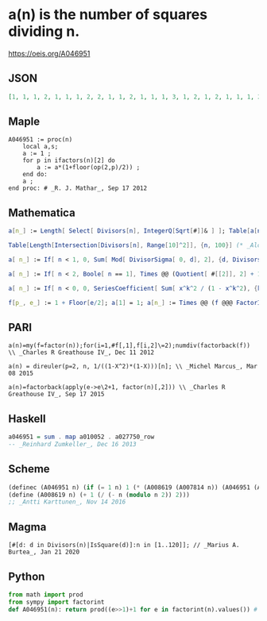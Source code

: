 # a\(n\) is the number of squares dividing n\.
https://oeis.org/A046951
## JSON
```JSON
[1, 1, 1, 2, 1, 1, 1, 2, 2, 1, 1, 2, 1, 1, 1, 3, 1, 2, 1, 2, 1, 1, 1, 2, 2, 1, 2, 2, 1, 1, 1, 3, 1, 1, 1, 4, 1, 1, 1, 2, 1, 1, 1, 2, 2, 1, 1, 3, 2, 2, 1, 2, 1, 2, 1, 2, 1, 1, 1, 2, 1, 1, 2, 4, 1, 1, 1, 2, 1, 1, 1, 4, 1, 1, 2, 2, 1, 1, 1, 3, 3, 1, 1, 2, 1, 1, 1, 2, 1, 2, 1, 2, 1, 1, 1, 3, 1, 2, 2, 4, 1, 1, 1, 2, 1, 1, 1, 4, 1, 1, 1, 3, 1, 1, 1, 2, 2, 1, 1, 2, 2, 1, 1, 2, 2]
```
## Maple
```Maple
A046951 := proc(n)
    local a,s;
    a := 1 ;
    for p in ifactors(n)[2] do
        a := a*(1+floor(op(2,p)/2)) ;
    end do:
    a ;
end proc: # _R. J. Mathar_, Sep 17 2012
```
## Mathematica
```Mathematica
a[n_] := Length[ Select[ Divisors[n], IntegerQ[Sqrt[#]]& ] ]; Table[a[n], {n, 1, 105}] (* _Jean-François Alcover_, Jun 26 2012 *)
```
```Mathematica
Table[Length[Intersection[Divisors[n], Range[10]^2]], {n, 100}] (* _Alonso del Arte_, Dec 10 2012 *)
```
```Mathematica
a[ n_] := If[ n < 1, 0, Sum[ Mod[ DivisorSigma[ 0, d], 2], {d, Divisors @ n}]]; (* _Michael Somos_, Jun 13 2014 *)
```
```Mathematica
a[ n_] := If[ n < 2, Boole[ n == 1], Times @@ (Quotient[ #[[2]], 2] + 1 & /@ FactorInteger @ n)]; (* _Michael Somos_, Jun 13 2014 *)
```
```Mathematica
a[ n_] := If[ n < 0, 0, SeriesCoefficient[ Sum[ x^k^2 / (1 - x^k^2), {k, Sqrt @ n}], {x, 0, n}]]; (* _Michael Somos_, Jun 13 2014 *)
```
```Mathematica
f[p_, e_] := 1 + Floor[e/2]; a[1] = 1; a[n_] := Times @@ (f @@@ FactorInteger[n]); Array[a, 100] (* _Amiram Eldar_, Sep 15 2020 *)
```
## PARI
```PARI
a(n)=my(f=factor(n));for(i=1,#f[,1],f[i,2]\=2);numdiv(factorback(f)) \\ _Charles R Greathouse IV_, Dec 11 2012
```
```PARI
a(n) = direuler(p=2, n, 1/((1-X^2)*(1-X)))[n]; \\ _Michel Marcus_, Mar 08 2015
```
```PARI
a(n)=factorback(apply(e->e\2+1, factor(n)[,2])) \\ _Charles R Greathouse IV_, Sep 17 2015
```
## Haskell
```Haskell
a046951 = sum . map a010052 . a027750_row
-- _Reinhard Zumkeller_, Dec 16 2013
```
## Scheme
```Scheme
(definec (A046951 n) (if (= 1 n) 1 (* (A008619 (A007814 n)) (A046951 (A064989 n)))))
(define (A008619 n) (+ 1 (/ (- n (modulo n 2)) 2)))
;; _Antti Karttunen_, Nov 14 2016
```
## Magma
```Magma
[#[d: d in Divisors(n)|IsSquare(d)]:n in [1..120]]; // _Marius A. Burtea_, Jan 21 2020
```
## Python
```Python
from math import prod
from sympy import factorint
def A046951(n): return prod((e>>1)+1 for e in factorint(n).values()) # _Chai Wah Wu_, Aug 04 2024
```
